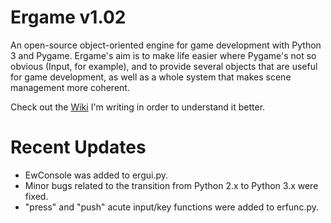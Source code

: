 Ergame v1.02
======
An open-source object-oriented engine for game development with Python 3 and Pygame. Ergame's aim is to make life easier where Pygame's not so obvious (Input, for example), and to provide several objects that are useful for game development, as well as a whole system that makes scene management more coherent.

Check out the [Wiki](https://github.com/EricsonWillians/Ergame/wiki) I'm writing in order to understand it better.

Recent Updates
======

* EwConsole was added to ergui.py.
* Minor bugs related to the transition from Python 2.x to Python 3.x were fixed.
* "press" and "push" acute input/key functions were added to erfunc.py.
